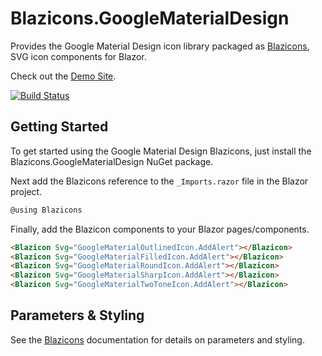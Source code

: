 # Blazicons.GoogleMaterialDesign
Provides the Google Material Design icon library packaged as [Blazicons](https://github.com/kyleherzog/Blazicons), SVG icon components for Blazor.

Check out the [Demo Site](http://blazicons.com).

[![Build Status](https://dev.azure.com/kyleherzog/Blazicons/_apis/build/status/Blazicons.GoogleMaterialDesign?branchName=main)](https://dev.azure.com/kyleherzog/Blazicons/_build/latest?definitionId=20&branchName=main)

## Getting Started
To get started using the Google Material Design Blazicons, just install the Blazicons.GoogleMaterialDesign NuGet package.

Next add the Blazicons reference to the `_Imports.razor` file in the Blazor project.

```csharp
@using Blazicons
```

Finally, add the Blazicon components to your Blazor pages/components.
```html
<Blazicon Svg="GoogleMaterialOutlinedIcon.AddAlert"></Blazicon>
<Blazicon Svg="GoogleMaterialFilledIcon.AddAlert"></Blazicon>
<Blazicon Svg="GoogleMaterialRoundIcon.AddAlert"></Blazicon>
<Blazicon Svg="GoogleMaterialSharpIcon.AddAlert"></Blazicon>
<Blazicon Svg="GoogleMaterialTwoToneIcon.AddAlert"></Blazicon>
```

## Parameters & Styling
See the [Blazicons](https://github.com/kyleherzog/Blazicons) documentation for details on parameters and styling.